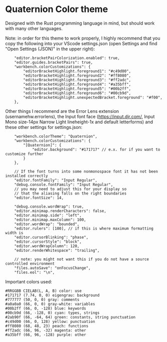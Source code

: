 # Quaternion Color theme

Designed with the Rust programming language in mind, but should work with many other languages.

Note: in order for this theme to work properly, I highly recommend that you copy the following into
your VScode settings.json (open Settings and find "Open Settings (JSON)" in the upper right):
```text
    "editor.bracketPairColorization.enabled": true,
    "editor.guides.bracketPairs": true,
    "workbench.colorCustomizations": {
        "editorBracketHighlight.foreground1": "#c49d00",
        "editorBracketHighlight.foreground2": "#ff8080",
        "editorBracketHighlight.foreground3": "#ff2adc",
        "editorBracketHighlight.foreground4": "#a35bff",
        "editorBracketHighlight.foreground5": "#00b2ff",
        "editorBracketHighlight.foreground6": "#00cb9d",
        "editorBracketHighlight.unexpectedBracket.foreground": "#f00",
    },
```

Other things I recommend are the Error Lens extension (usernamehw.errorlens), the Input font face
(https://input.djr.com/, Input Mono size-14px Narrow Light lineheight-1x and default letterforms)
and these other settings for settings.json:
```text
    "workbench.colorTheme": "Quaternion",
    "workbench.colorCustomizations": {
        "[Quaternion]": {
            "editor.background": "#171717" // e.x. for if you want to customize further
        }
    },

    // If the font turns into some nonmonospace font it has not been installed correctly
    "editor.fontFamily": "Input Regular",
    "debug.console.fontFamily": "Input Regular",
    // you may need to adjust this for your display so
    // that the aliasing falls on the right boundaries
    "editor.fontSize": 14,

    "debug.console.wordWrap": true,
    "editor.minimap.renderCharacters": false,
    "editor.minimap.side": "left",
    "editor.minimap.maxColumn": 100,
    "editor.wordWrap": "bounded",
    "editor.rulers": [100], // if this is where maximum formatting width is
    "editor.cursorBlinking": "phase",
    "editor.cursorStyle": "block",
    "editor.wordWrapColumn": 120,
    "editor.renderWhitespace": "trailing",

    // note: you might not want this if you do not have a source controlled environment
    "files.autoSave": "onFocusChange",
    "files.eol": "\n",
```

Important colors used:
```text
#RRGGBB CIELAB(L, A, B) color: use
#171717 (7.74, 0, 0) eigengrau: background
#777777 (50, 0, 0) gray: comments
#a0a0a0 (66, 0, 0) gray-white: variables
#00b2ff (66, 0, -128) blue: keywords
#00cb9d (66, -128, 0) cyan: types, strings
#2ab90f (66, -64, 64) green: constants, string punctuation
#c49d00 (66, 0, 128) yellow: punctuation
#ff8080 (68, 48, 23) peach: functions
#ff2adc (66, 96, -32) magenta: other
#a35bff (66, 96, -128) purple: other
```
